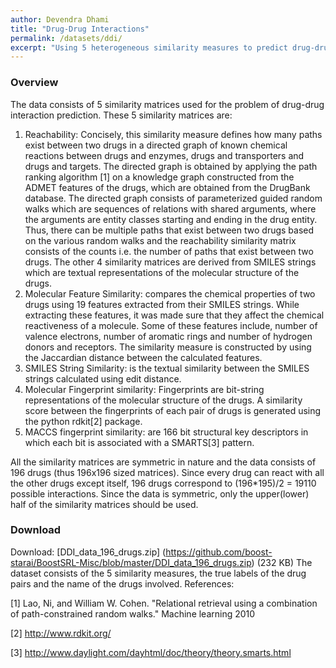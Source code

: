 ```yaml
---
author: Devendra Dhami
title: "Drug-Drug Interactions"
permalink: /datasets/ddi/
excerpt: "Using 5 heterogeneous similarity measures to predict drug-drug interactions."
---
```


### Overview

The data consists of 5 similarity matrices used for the problem of drug-drug interaction prediction. These 5 similarity matrices are:
1.	Reachability: Concisely, this similarity measure defines how many paths exist between two drugs in a directed graph of known chemical reactions between drugs and enzymes, drugs and transporters and drugs and targets. The directed graph is obtained by applying the path ranking algorithm [1] on a knowledge graph constructed from the ADMET features of the drugs, which are obtained from the DrugBank database. The directed graph consists of parameterized guided random walks which are sequences of relations with shared arguments, where the arguments are entity classes starting and ending in the drug entity. Thus, there can be multiple paths that exist between two drugs based on the various random walks and the reachability similarity matrix consists of the counts i.e. the number of paths that exist between two drugs.
The other 4 similarity matrices are derived from SMILES strings which are textual representations of the molecular structure of the drugs.
2.	Molecular Feature Similarity: compares the chemical properties of two drugs using 19 features extracted from their SMILES strings. While extracting these features, it was made sure that they affect the chemical reactiveness of a molecule. Some of these features include, number of valence electrons, number of aromatic rings and number of hydrogen donors and receptors. The similarity measure is constructed by using the Jaccardian distance between the calculated features.
3.	SMILES String Similarity: is the textual similarity between the SMILES strings calculated using edit distance.
4.	Molecular Fingerprint similarity: Fingerprints are bit-string representations of the molecular structure of the drugs. A similarity score between the fingerprints of each pair of drugs is generated using the python rdkit[2] package.
5.	MACCS fingerprint similarity: are 166 bit structural key descriptors in which each bit is associated with a SMARTS[3] pattern.

All the similarity matrices are symmetric in nature and the data consists of 196 drugs (thus 196x196 sized matrices). Since every drug can react with all the other drugs except itself, 196 drugs correspond to (196*195)/2 = 19110 possible interactions. Since the data is symmetric, only the upper(lower) half of the similarity matrices should be used.

### Download

Download: [DDI_data_196_drugs.zip] (https://github.com/boost-starai/BoostSRL-Misc/blob/master/DDI_data_196_drugs.zip) (232 KB)
The dataset consists of the 5 similarity measures, the true labels of the drug pairs and the name of the drugs involved.
References:

[1] Lao, Ni, and William W. Cohen. "Relational retrieval using a combination of path-constrained random walks." Machine learning 2010

[2] http://www.rdkit.org/

[3] http://www.daylight.com/dayhtml/doc/theory/theory.smarts.html
